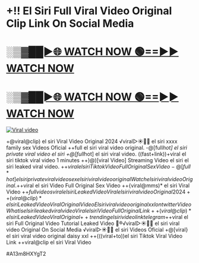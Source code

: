 # +!! El Siri Full Viral Video Original Clip Link On Social Media


<h1><a href="https://happiness-bro.blogspot.com/2024/12/refhttpsviralvideotrending.html" rel="nofollow">░▒▓██►🌐 WATCH NOW 🟢==►► WATCH NOW</a></h1>




<h1><a href="https://happiness-bro.blogspot.com/2024/12/refhttpsviralvideotrending.html" rel="nofollow">░▒▓██►🌐 WATCH NOW 🟢==►► WATCH NOW</a></h1>




<p><a href="https://happiness-bro.blogspot.com/2024/12/refhttpsviralvideotrending.html" rel="nofollow"><img src="https://i.imgur.com/dJHk4Zq.gif" alt="Viral video"></a></p>





























+@viral@clip) el siri Viral Video Original 2024 ️√viral▷☀️👄💥 el siri xxxx family sex Videos Oficial
++full el siri viral video original. -@[full*hot] el siri private viral video el siri
+@[full*hot] el siri viral video. ((fast+link))+viral el siri tiktok viral video 1 minutes ++)@)[viral Video] Streaming Video el siri
el siri leaked viral video. +$+viral el siri Tiktok Video Full Original Sex Video -@[full*hot] el siri private viral video
sex el siri viral video original
{Watch} el siri viral video Original. +$+viral el siri Video Full Original Sex Video ++{viral@mms)* el siri Viral Video +$+full videos viral el siri Leaked Video {Viral} el siri viral video Original 2024 ++(viral@clip)* el siri Leaked Video Viral Original Video El siri viral video original xxl on twitter Video What is el siri leaked viral video Viral el siri Video Full Original Link ++(viral@clip)* el siri Leaked Video Viral Original {++trending} el siri video link telegram +$+viral el siri Full Original Video Tutorial Leaked Video
👙®️√viral▷☀️👄💥 el siri viral video Original On Social Media
️√viral▷☀️👄💥 el siri Videos Oficial +@[viral} el siri viral video original daisy xxl  ++(((viral+to))el siri Tiktok Viral Video Link ++viral@clip el siri Viral Video


#A13m8HXYgT2
